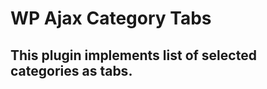 WP Ajax Category Tabs
=====================

This plugin implements list of selected categories as tabs.
-----------------------------------------------------------
